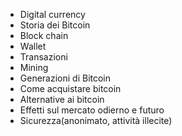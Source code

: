 - Digital currency
- Storia dei Bitcoin
- Block chain
- Wallet
- Transazioni
- Mining
- Generazioni di Bitcoin
- Come acquistare bitcoin
- Alternative ai bitcoin
- Effetti sul mercato odierno e futuro
- Sicurezza(anonimato, attività illecite)
